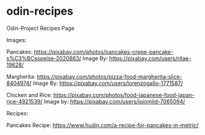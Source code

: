 # odin-recipes
Odin-Project Recipes Page

Images:

Pancakes: https://pixabay.com/photos/pancakes-crepe-pancake-s%C3%BCsspeise-2020863/
Image By: https://pixabay.com/users/ritae-19628/

Margherita: https://pixabay.com/photos/pizza-food-margherita-slice-8404974/
Image By: https://pixabay.com/users/lorenzogallo-1771587/

Chicken and Rice: https://pixabay.com/photos/food-japanese-food-japan-rice-4921539/
Image by: https://pixabay.com/users/jojomild-7065094/

Recipes:

Pancakes Recipe: https://www.hudin.com/a-recipe-for-pancakes-in-metric/